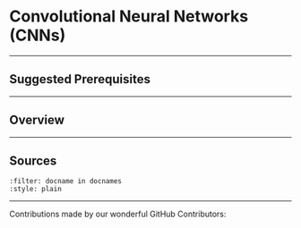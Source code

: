 # Convolutional Neural Networks (CNNs)

---

## Suggested Prerequisites

---

## Overview

---

## Sources

```{bibliography} references.bib
:filter: docname in docnames
:style: plain
```

---

Contributions made by our wonderful GitHub Contributors:
